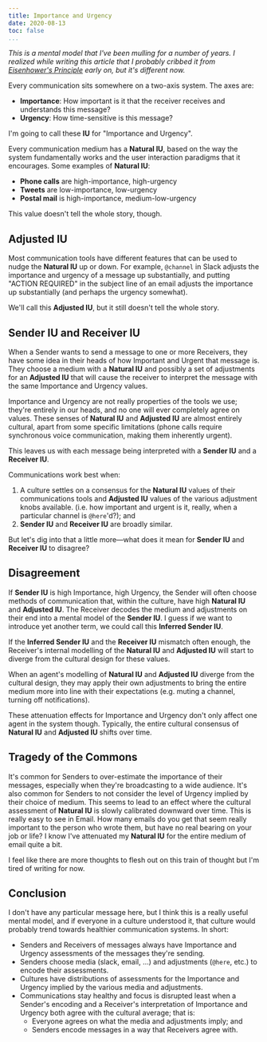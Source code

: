 ```yaml
---
title: Importance and Urgency
date: 2020-08-13
toc: false
...
```


_This is a mental model that I've been mulling for a number of years. I realized while writing this
article that I probably cribbed it from [Eisenhower's
Principle](https://www.mindtools.com/pages/article/newHTE_91.htm) early on, but it's different now._

Every communication sits somewhere on a two-axis system. The axes are:

* **Importance**: How important is it that the receiver receives and understands this message?
* **Urgency**: How time-sensitive is this message?

I'm going to call these **IU** for "Importance and Urgency".

Every communication medium has a **Natural IU**, based on the way the system fundamentally works and
the user interaction paradigms that it encourages. Some examples of **Natural IU**:

* **Phone calls** are high-importance, high-urgency
* **Tweets** are low-importance, low-urgency
* **Postal mail** is high-importance, medium-low-urgency

This value doesn't tell the whole story, though.

## Adjusted IU

Most communication tools have different features that can be used to nudge the **Natural IU** up or
down. For example, `@channel` in Slack adjusts the importance and urgency of a message up
substantially, and putting "ACTION REQUIRED" in the subject line of an email adjusts the importance
up substantially (and perhaps the urgency somewhat).

We'll call this **Adjusted IU**, but it still doesn't tell the whole story.

## Sender IU and Receiver IU

When a Sender wants to send a message to one or more Receivers, they have some idea in their heads of how
Important and Urgent that message is. They choose a medium with a **Natural IU** and possibly a set
of adjustments for an **Adjusted IU** that will cause the receiver to interpret the message with the
same Importance and Urgency values.

Importance and Urgency are not really properties of the tools we use; they're entirely in our heads,
and no one will ever completely agree on values. These senses of **Natural IU** and **Adjusted IU**
are almost entirely cultural, apart from some specific limitations (phone calls require synchronous
voice communication, making them inherently urgent).

This leaves us with each message being interpreted with a **Sender IU** and a **Receiver IU**.

Communications work best when:

1. A culture settles on a consensus for the **Natural IU** values of their communications tools and
  **Adjusted IU** values of the various adjustment knobs available. (i.e. how important and urgent
  is it, really, when a particular channel is `@here`'d?); and
1. **Sender IU** and **Receiver IU** are broadly similar.

But let's dig into that a little more—what does it mean for **Sender IU** and **Receiver IU** to
disagree?

## Disagreement

If **Sender IU** is high Importance, high Urgency, the Sender will often choose methods of
communication that, within the culture, have high **Natural IU** and **Adjusted IU**. The Receiver
decodes the medium and adjustments on their end into a mental model of the **Sender IU**. I guess if
we want to introduce yet another term, we could call this **Inferred Sender IU**.

If the **Inferred Sender IU** and the **Receiver IU** mismatch often enough, the Receiver's internal
modelling of the **Natural IU** and **Adjusted IU** will start to diverge from the cultural design
for these values.

When an agent's modelling of **Natural IU** and **Adjusted IU** diverge from the cultural design,
they may apply their own adjustments to bring the entire medium more into line with their
expectations (e.g. muting a channel, turning off notifications).

These attenuation effects for Importance and Urgency don't only affect one agent in the system
though. Typically, the entire cultural consensus of **Natural IU** and **Adjusted IU** shifts over
time.

## Tragedy of the Commons

It's common for Senders to over-estimate the importance of their messages, especially when they're
broadcasting to a wide audience. It's also common for Senders to not consider the level of Urgency
implied by their choice of medium. This seems to lead to an effect where the cultural assessment of
**Natural IU** is slowly calibrated downward over time. This is really easy to see in Email. How
many emails do you get that seem really important to the person who wrote them, but have no real
bearing on your job or life? I know I've attenuated my **Natural IU** for the entire medium of email
quite a bit.

I feel like there are more thoughts to flesh out on this train of thought but I'm tired of writing
for now.

## Conclusion

I don't have any particular message here, but I think this is a really useful mental model, and if
everyone in a culture understood it, that culture would probably trend towards healthier
communication systems. In short:

* Senders and Receivers of messages always have Importance and Urgency assessments of the messages
they're sending.
* Senders choose media (slack, email, ...) and adjustments (`@here`, etc.) to encode their
assessments.
* Cultures have distributions of assessments for the Importance and Urgency implied by the various
media and adjustments.
* Communications stay healthy and focus is disrupted least when a Sender's encoding and a Receiver's
interpretation of Importance and Urgency both agree with the cultural average; that is:
  * Everyone agrees on what the media and adjustments imply; and
  * Senders encode messages in a way that Receivers agree with.
